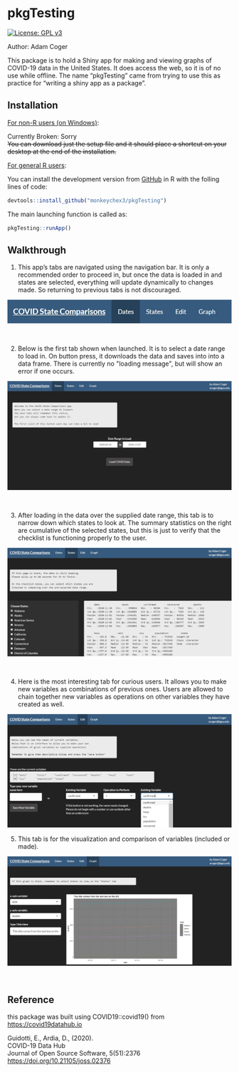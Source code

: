 
<!-- README.md is generated from README.Rmd. Please edit that file -->

# pkgTesting

<!-- badges: start -->

[![License: GPL
v3](https://img.shields.io/badge/License-GPLv3-blue.svg)](https://www.gnu.org/licenses/gpl-3.0)
<!-- badges: end -->

Author: Adam Coger

This package is to hold a Shiny app for making and viewing graphs of
COVID-19 data in the United States. It does access the web, so it is of no
use while offline. The name “pkgTesting” came from trying to use this as
practice for “writing a shiny app as a package”.

## Installation

<u>For non-R users (on Windows)</u>:

Currently Broken: Sorry<br> ~~You can download just the setup file and
it should place a shortcut on your desktop at the end of the
installation.~~

<u>For general R users</u>:

You can install the development version from
[GitHub](https://github.com/) in R with the folling lines of code:

``` r
devtools::install_github("monkeychex3/pkgTesting")
```

The main launching function is called as:

``` r
pkgTesting::runApp()
```

## Walkthrough

1.  This app’s tabs are navigated using the navigation bar. It
    is only a recommended order to proceed in, but once the data is
    loaded in and states are selected, everything will update
    dynamically to changes made. So returning to previous tabs is not
    discouraged.

![](navExample.jpg)

<br>

2.  Below is the first tab shown when launched. It is to select a date
    range to load in. On button press, it downloads the data and saves
    into into a data frame. There is currently no "loading message", but
    will show an error if one occurs.

![](datesExample.jpg)

<br>

3.  After loading in the data over the supplied date range, this tab is
    to narrow down which states to look at. The summary statistics on
    the right are cumulative of the selected states, but this is just to
    verify that the checklist is functioning properly to the user.

![](statesExample.jpg)

<br>

4.  Here is the most interesting tab for curious users. It allows you to
    make new variables as combinations of previous ones. Users are
    allowed to chain together new variables as operations on other
    variables they have created as well.

![](editExample.jpg) <br>

5.  This tab is for the visualization and comparison of variables
    (included or made).

![](graphExample.jpg)

<br>

## Reference

this package was built using COVID19::covid19() from
<https://covid19datahub.io>

Guidotti, E., Ardia, D., (2020).<br> COVID-19 Data Hub<br> Journal of
Open Source Software, 5(51):2376<br>
<https://doi.org/10.21105/joss.02376>
